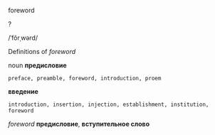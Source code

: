 foreword

?

/ˈfôrˌwərd/

Definitions of _foreword_

noun
**предисловие**

    preface, preamble, foreword, introduction, proem
**введение**

    introduction, insertion, injection, establishment, institution, foreword

_foreword_
**предисловие**, **вступительное слово**